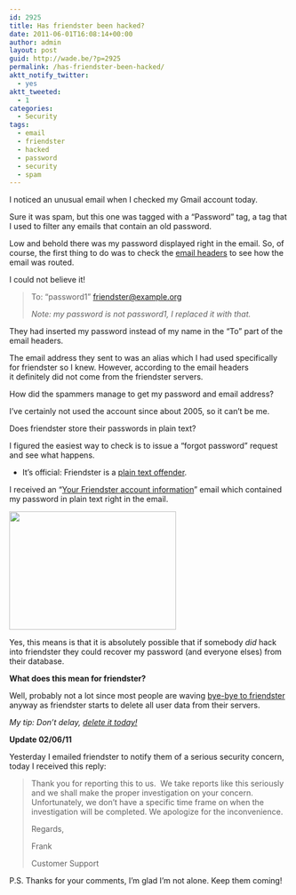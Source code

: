 ```yaml
---
id: 2925
title: Has friendster been hacked?
date: 2011-06-01T16:08:14+00:00
author: admin
layout: post
guid: http://wade.be/?p=2925
permalink: /has-friendster-been-hacked/
aktt_notify_twitter:
  - yes
aktt_tweeted:
  - 1
categories:
  - Security
tags:
  - email
  - friendster
  - hacked
  - password
  - security
  - spam
---
```

<p class="lead">
  I noticed an unusual email when I checked my Gmail account today.
</p>

Sure it was spam, but this one was tagged with a &#8220;Password&#8221; tag, a tag that I used to filter any emails that contain an old password.

Low and behold there was my password displayed right in the email. So, of course, the first thing to do was to check the [email headers](http://pastie.org/pastes/2003898/text) to see how the email was routed.

I could not believe it!<!--more-->

> To: &#8220;password1&#8221; <friendster@example.org>
> 
> _Note: my password is not password1, I replaced it with that._

They had inserted my password instead of my name in the &#8220;To&#8221; part of the email headers.

The email address they sent to was an alias which I had used specifically for friendster so I knew. However, according to the email headers it definitely did not come from the friendster servers.

How did the spammers manage to get my password and email address?

I&#8217;ve certainly not used the account since about 2005, so it can&#8217;t be me.

Does friendster store their passwords in plain text?

I figured the easiest way to check is to issue a &#8220;forgot password&#8221; request and see what happens.

  * It&#8217;s official: Friendster is a [plain text offender](http://plaintextoffenders.com/).

I received an &#8220;[Your Friendster account information](http://pastie.org/pastes/2004005/text)&#8221; email which contained my password in plain text right in the email.

[<img class="aligncenter size-medium wp-image-2927" title="friendster password" src="http://wade.be/upload/friendster-password-300x213.jpg" alt="" width="300" height="213" srcset="http://wade.be/upload/friendster-password-300x213.jpg 300w, http://wade.be/upload/friendster-password.jpg 618w" sizes="(max-width: 300px) 100vw, 300px" />](http://wade.be/upload/friendster-password.jpg) 

Yes, this means is that it is absolutely possible that if somebody _did_ hack into friendster they could recover my password (and everyone elses) from their database.

**What does this mean for friendster?**

Well, probably not a lot since most people are waving [bye-bye to friendster](http://lifestyle.inquirer.net/1972/bye-bye-friendster) anyway as friendster starts to delete all user data from their servers.

_My tip: Don&#8217;t delay, [delete it today!](http://web.archive.org/web/20080516050841/http://www.friendster.com/cancelaccount.php)_

**Update 02/06/11**

Yesterday I emailed friendster to notify them of a serious security concern, today I received this reply:

> Thank you for reporting this to us.  We take reports like this seriously and we shall make the proper investigation on your concern.  Unfortunately, we don&#8217;t have a specific time frame on when the investigation will be completed. We apologize for the inconvenience.
> 
> Regards,
> 
> Frank
> 
> Customer Support

P.S. Thanks for your comments, I&#8217;m glad I&#8217;m not alone. Keep them coming!